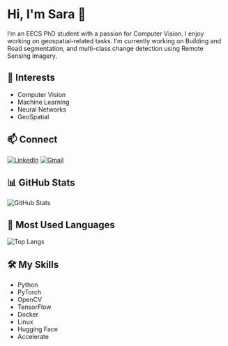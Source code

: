 # Hi, I'm Sara 👋

I’m an EECS PhD student with a passion for Computer Vision. I enjoy working on geospatial-related tasks. I’m currently working on Building and Road segmentation, and multi-class change detection using Remote Sensing imagery.

## 🔬 Interests
- Computer Vision
- Machine Learning
- Neural Networks
- GeoSpatial

## 📫 Connect
[![LinkedIn](https://img.shields.io/badge/-LinkedIn-blue?style=flat&logo=linkedin)]([https://www.linkedin.com/in/YOUR-LINKEDIN/](https://www.linkedin.com/in/sarashojaei/))
[![Gmail](https://img.shields.io/badge/-Gmail-red?style=flat&logo=gmail)](saraashojaeii@gmail.com)

## 📊 GitHub Stats
<!-- Use a GitHub Readme Stats service like this: -->
![GitHub Stats](https://github-readme-stats.vercel.app/api?username=saraashojaeii&show_icons=true&theme=default&count_private=true)

## 🔧 Most Used Languages
![Top Langs](https://github-readme-stats.vercel.app/api/top-langs/?username=saraashojaeii&layout=compact&hide=html,css)

## 🛠 My Skills
- Python
- PyTorch
- OpenCV
- TensorFlow
- Docker
- Linux
- Hugging Face
- Accelerate

